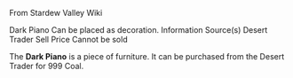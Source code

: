 From Stardew Valley Wiki

Dark Piano Can be placed as decoration. Information Source(s) Desert Trader Sell Price Cannot be sold

The **Dark Piano** is a piece of furniture. It can be purchased from the Desert Trader for 999 Coal.